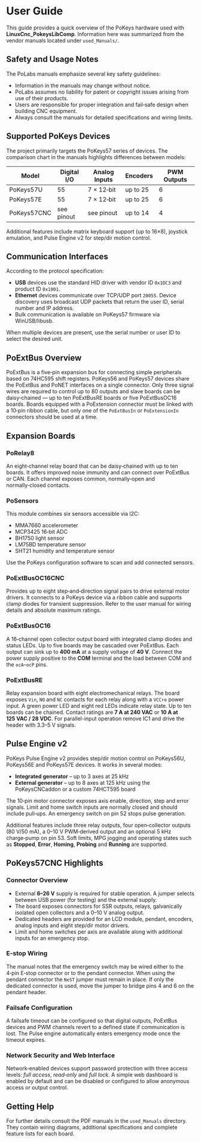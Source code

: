 # User Guide

This guide provides a quick overview of the PoKeys hardware used with **LinuxCnc_PokeysLibComp**. Information here was summarized from the vendor manuals located under `used_Manuals/`.

## Safety and Usage Notes

The PoLabs manuals emphasize several key safety guidelines:

- Information in the manuals may change without notice.
- PoLabs assumes no liability for patent or copyright issues arising from use of their products.
- Users are responsible for proper integration and fail‑safe design when building CNC equipment.
- Always consult the manuals for detailed specifications and wiring limits.

## Supported PoKeys Devices

The project primarily targets the PoKeys57 series of devices. The comparison chart in the manuals highlights differences between models:

| Model      | Digital I/O | Analog Inputs | Encoders | PWM Outputs |
|------------|-------------|---------------|----------|-------------|
| PoKeys57U  | 55          | 7 × 12‑bit    | up to 25 | 6           |
| PoKeys57E  | 55          | 7 × 12‑bit    | up to 25 | 6           |
| PoKeys57CNC| see pinout  | see pinout    | up to 14 | 4           |

Additional features include matrix keyboard support (up to 16×8), joystick emulation, and Pulse Engine v2 for step/dir motion control.

## Communication Interfaces

According to the protocol specification:

- **USB** devices use the standard HID driver with vendor ID `0x1DC3` and product ID `0x1001`.
- **Ethernet** devices communicate over TCP/UDP port `20055`. Device discovery uses broadcast UDP packets that return the user ID, serial number and IP address.
- Bulk communication is available on PoKeys57 firmware via WinUSB/libusb.

When multiple devices are present, use the serial number or user ID to select the desired unit.

## PoExtBus Overview

PoExtBus is a five‑pin expansion bus for connecting simple peripherals based on
74HC595 shift registers. PoKeys56 and PoKeys57 devices share the PoExtBus and
PoNET interfaces on a single connector. Only three signal wires are required to
control up to 80 outputs and slave boards can be daisy‑chained — up to ten
PoExtBusRE boards or five PoExtBusOC16 boards. Boards equipped with a PoExtension
connector must be linked with a 10‑pin ribbon cable, but only one of the
`PoExtBusIn` or `PoExtensionIn` connectors should be used at a time.

## Expansion Boards

### PoRelay8

An eight‑channel relay board that can be daisy‑chained with up to ten boards. It offers improved noise immunity and can connect over PoExtBus or CAN. Each channel exposes common, normally‑open and normally‑closed contacts.

### PoSensors

This module combines six sensors accessible via I2C:

- MMA7660 accelerometer
- MCP3425 16‑bit ADC
- BH1750 light sensor
- LM75BD temperature sensor
- SHT21 humidity and temperature sensor

Use the PoKeys configuration software to scan and add connected sensors.

### PoExtBusOC16CNC

Provides up to eight step‑and‑direction signal pairs to drive external motor drivers. It connects to a PoKeys device via a ribbon cable and supports clamp diodes for transient suppression. Refer to the user manual for wiring details and absolute maximum ratings.

### PoExtBusOC16

A 16‑channel open collector output board with integrated clamp diodes and
status LEDs. Up to five boards may be cascaded over PoExtBus. Each output can
sink up to **400&nbsp;mA** at a supply voltage of **40&nbsp;V**. Connect the power
supply positive to the **COM** terminal and the load between COM and the
`ocA`–`ocP` pins.

### PoExtBusRE

Relay expansion board with eight electromechanical relays. The board exposes
`Vin`, `NO` and `NC` contacts for each relay along with a `VCCre` power input.
A green power LED and eight red LEDs indicate relay state. Up to ten boards can
be chained. Contact ratings are **7&nbsp;A at 240&nbsp;VAC** or **10&nbsp;A at 125&nbsp;VAC / 28&nbsp;VDC**.
For parallel-input operation remove IC1 and drive the header with 3.3–5&nbsp;V
signals.

## Pulse Engine v2

PoKeys Pulse Engine v2 provides step/dir motion control on PoKeys56U, PoKeys56E
and PoKeys57E devices. It works in several modes:

- **Integrated generator** – up to 3 axes at 25 kHz
- **External generator** – up to 8 axes at 125 kHz using the PoKeysCNCaddon or a
  custom 74HCT595 board

The 10‑pin motor connector exposes axis enable, direction, step and error
signals. Limit and home switch inputs are normally closed and should include
pull‑ups. An emergency switch on pin 52 stops pulse generation.

Additional features include three relay outputs, four open‑collector outputs
(80 V/50 mA), a 0–10 V PWM‑derived output and an optional 5 kHz charge‑pump on
pin 53. Soft limits, MPG jogging and operating states such as **Stopped**,
**Error**, **Homing**, **Probing** and **Running** are supported.

## PoKeys57CNC Highlights

### Connector Overview
- External **6–26&nbsp;V** supply is required for stable operation. A jumper selects between USB power (for testing) and the external supply.
- The board exposes connectors for SSR outputs, relays, galvanically isolated open collectors and a 0–10&nbsp;V analog output.
- Dedicated headers are provided for an LCD module, pendant, encoders, analog inputs and eight step/dir motor drivers.
- Limit and home switches per axis are available along with additional inputs for an emergency stop.

### E-stop Wiring
The manual notes that the emergency switch may be wired either to the 4‑pin E‑stop connector or to the pendant connector. When using the pendant connector the `NeST` jumper must remain in place. If only the dedicated connector is used, move the jumper to bridge pins&nbsp;4 and&nbsp;6 on the pendant header.

### Failsafe Configuration
A failsafe timeout can be configured so that digital outputs, PoExtBus devices and PWM channels revert to a defined state if communication is lost. The Pulse engine automatically enters emergency mode once the timeout expires.

### Network Security and Web Interface
Network‑enabled devices support password protection with three access levels: *full access*, *read‑only* and *full lock*. A simple web dashboard is enabled by default and can be disabled or configured to allow anonymous access or output control.

## Getting Help

For further details consult the PDF manuals in the `used_Manuals` directory. They contain wiring diagrams, additional specifications and complete feature lists for each board.
